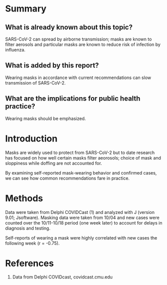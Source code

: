 # Summary

## What is already known about this topic?

SARS-CoV-2 can spread by airborne transmission; masks are known to filter
aerosols and particular masks are known to reduce risk of infection by
influenza.

## What is added by this report?

Wearing masks in accordance with current recommendations can slow transmission of SARS-CoV-2.

## What are the implications for public health practice?

Wearing masks should be emphasized.

# Introduction

Masks are widely used to protect from SARS-CoV-2 but to date research has
focused on how well certain masks filter aeorosols; choice of mask and
sloppiness while doffing are not accounted for.

By examining self-reported mask-wearing behavior and confirmed cases, we can
see how common recommendations fare in practice.

# Methods

Data were taken from Delphi COVIDCast (1) and analyzed with J (version 9.01;
Jsoftware). Masking data were taken from 10/04 and new cases were counted
over the 10/11-10/18 period (one week later) to account for delays in
diagnosis and testing.

Self-reports of wearing a mask were highly correlated with new cases the
following week (r = -0.75).

# References

  1. Data from Delphi COVIDcast, covidcast.cmu.edu

